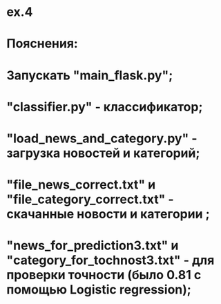 # ex.4
# Пояснения:
# Запускать "main_flask.py"; 
# "classifier.py" - классификатор;
# "load_news_and_category.py" - загрузка новостей и категорий;
# "file_news_correct.txt" и "file_category_correct.txt" - скачанные новости и категории ;
# "news_for_prediction3.txt" и "category_for_tochnost3.txt" - для проверки точности (было 0.81 с помощью Logistic regression);
